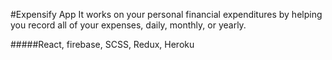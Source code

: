 #Expensify App
It works on your personal financial expenditures by helping you record all of your expenses, daily, monthly, or yearly.

#####React, firebase, SCSS, Redux, Heroku